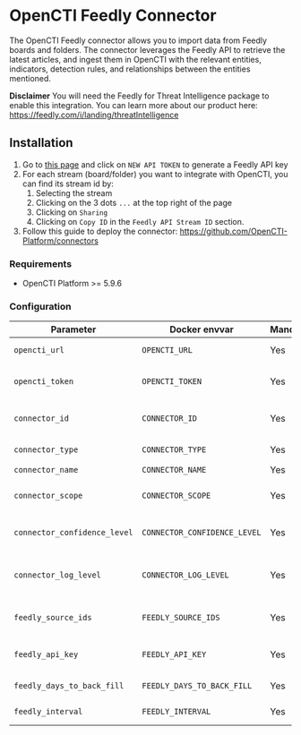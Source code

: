 # OpenCTI Feedly Connector

The OpenCTI Feedly connector allows you to import data from Feedly boards and folders. The connector leverages the Feedly API to retrieve the latest articles, and ingest them in OpenCTI with the relevant entities, indicators, detection rules, and relationships between the entities mentioned.

**Disclaimer** You will need the Feedly for Threat Intelligence package to enable this integration. You can learn more about our product here: https://feedly.com/i/landing/threatIntelligence

## Installation

1. Go to [this page](https://feedly.com/i/team/api) and click on `NEW API TOKEN` to generate a Feedly API key
2. For each stream (board/folder) you want to integrate with OpenCTI, you can find its stream id by:
   1. Selecting the stream
   2. Clicking on the 3 dots `...` at the top right of the page
   3. Clicking on `Sharing`
   4. Clicking on `Copy ID` in the `Feedly API Stream ID` section.
3. Follow this guide to deploy the connector: https://github.com/OpenCTI-Platform/connectors


### Requirements

- OpenCTI Platform >= 5.9.6

### Configuration

| Parameter                    | Docker envvar                | Mandatory    | Description                                                                                   |
|------------------------------|------------------------------| ------------ |-----------------------------------------------------------------------------------------------|
| `opencti_url`                | `OPENCTI_URL`                | Yes          | The URL of the OpenCTI platform.                                                              |
| `opencti_token`              | `OPENCTI_TOKEN`              | Yes          | The default admin token configured in the OpenCTI platform parameters file.                   |
| `connector_id`               | `CONNECTOR_ID`               | Yes          | A valid arbitrary `UUIDv4` that must be unique for this connector.                            |
| `connector_type`             | `CONNECTOR_TYPE`             | Yes          | Must be `EXTERNAL_IMPORT` (this is the connector type).                                       |
| `connector_name`             | `CONNECTOR_NAME`             | Yes          | Option `Feedly`                                                                               |
| `connector_scope`            | `CONNECTOR_SCOPE`            | Yes          | Supported scope: Template Scope (MIME Type or Stix Object)                                    |
| `connector_confidence_level` | `CONNECTOR_CONFIDENCE_LEVEL` | Yes          | The default confidence level for created sightings (a number between 1 and 4).                |
| `connector_log_level`        | `CONNECTOR_LOG_LEVEL`        | Yes          | The log level for this connector, could be `debug`, `info`, `warn` or `error` (less verbose). |
| `feedly_source_ids`          | `FEEDLY_SOURCE_IDS`          | Yes          | A comma separated list of source ids you want to integrate                                    |
| `feedly_api_key`             | `FEEDLY_API_KEY`             | Yes          | The API key of your Feedly account, to generate here https://feedly.com/i/team/api            |
| `feedly_days_to_back_fill`   | `FEEDLY_DAYS_TO_BACK_FILL`   | Yes          | The number of days to back fill for new stream ids                                            |
| `feedly_interval`            | `FEEDLY_INTERVAL`            | Yes          | The interval (in minutes) between each run                                                    |
